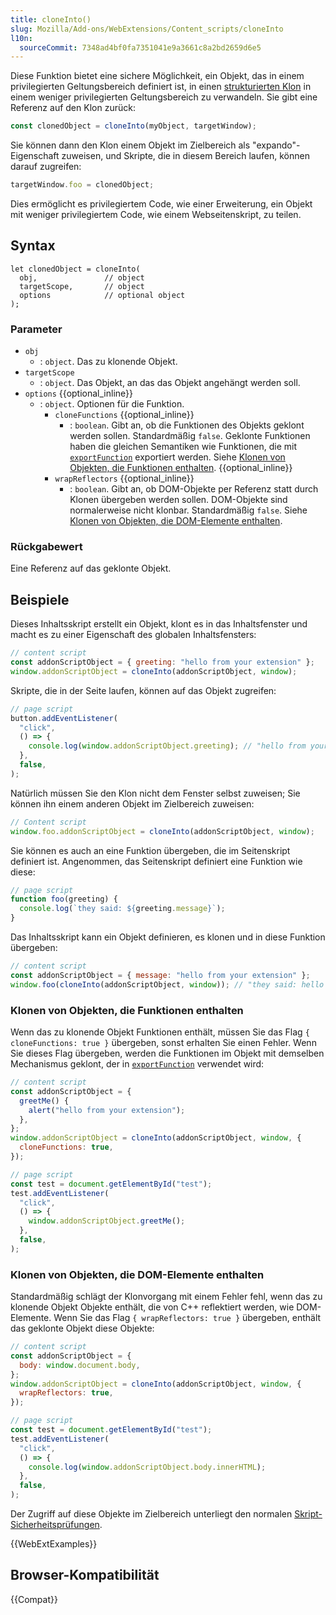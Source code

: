 ```yaml
---
title: cloneInto()
slug: Mozilla/Add-ons/WebExtensions/Content_scripts/cloneInto
l10n:
  sourceCommit: 7348ad4bf0fa7351041e9a3661c8a2bd2659d6e5
---
```


Diese Funktion bietet eine sichere Möglichkeit, ein Objekt, das in einem privilegierten Geltungsbereich definiert ist, in einen [strukturierten Klon](/de/docs/Web/API/Web_Workers_API/Structured_clone_algorithm) in einem weniger privilegierten Geltungsbereich zu verwandeln. Sie gibt eine Referenz auf den Klon zurück:

```js
const clonedObject = cloneInto(myObject, targetWindow);
```

Sie können dann den Klon einem Objekt im Zielbereich als "expando"-Eigenschaft zuweisen, und Skripte, die in diesem Bereich laufen, können darauf zugreifen:

```js
targetWindow.foo = clonedObject;
```

Dies ermöglicht es privilegiertem Code, wie einer Erweiterung, ein Objekt mit weniger privilegiertem Code, wie einem Webseitenskript, zu teilen.

## Syntax

```js-nolint
let clonedObject = cloneInto(
  obj,               // object
  targetScope,       // object
  options            // optional object
);
```

### Parameter

- `obj`
  - : `object`. Das zu klonende Objekt.
- `targetScope`
  - : `object`. Das Objekt, an das das Objekt angehängt werden soll.
- `options` {{optional_inline}}
  - : `object`. Optionen für die Funktion.
    - `cloneFunctions` {{optional_inline}}
      - : `boolean`. Gibt an, ob die Funktionen des Objekts geklont werden sollen. Standardmäßig `false`. Geklonte Funktionen haben die gleichen Semantiken wie Funktionen, die mit [`exportFunction`](/de/docs/Mozilla/Add-ons/WebExtensions/Content_scripts/exportFunction) exportiert werden. Siehe [Klonen von Objekten, die Funktionen enthalten](#klonen_von_objekten,_die_funktionen_enthalten). {{optional_inline}}
    - `wrapReflectors` {{optional_inline}}
      - : `boolean`. Gibt an, ob DOM-Objekte per Referenz statt durch Klonen übergeben werden sollen. DOM-Objekte sind normalerweise nicht klonbar. Standardmäßig `false`. Siehe [Klonen von Objekten, die DOM-Elemente enthalten](#klonen_von_objekten,_die_dom-elemente_enthalten).

### Rückgabewert

Eine Referenz auf das geklonte Objekt.

## Beispiele

Dieses Inhaltsskript erstellt ein Objekt, klont es in das Inhaltsfenster und macht es zu einer Eigenschaft des globalen Inhaltsfensters:

```js
// content script
const addonScriptObject = { greeting: "hello from your extension" };
window.addonScriptObject = cloneInto(addonScriptObject, window);
```

Skripte, die in der Seite laufen, können auf das Objekt zugreifen:

```js
// page script
button.addEventListener(
  "click",
  () => {
    console.log(window.addonScriptObject.greeting); // "hello from your extension"
  },
  false,
);
```

Natürlich müssen Sie den Klon nicht dem Fenster selbst zuweisen; Sie können ihn einem anderen Objekt im Zielbereich zuweisen:

```js
// Content script
window.foo.addonScriptObject = cloneInto(addonScriptObject, window);
```

Sie können es auch an eine Funktion übergeben, die im Seitenskript definiert ist. Angenommen, das Seitenskript definiert eine Funktion wie diese:

```js
// page script
function foo(greeting) {
  console.log(`they said: ${greeting.message}`);
}
```

Das Inhaltsskript kann ein Objekt definieren, es klonen und in diese Funktion übergeben:

```js
// content script
const addonScriptObject = { message: "hello from your extension" };
window.foo(cloneInto(addonScriptObject, window)); // "they said: hello from your extension"
```

### Klonen von Objekten, die Funktionen enthalten

Wenn das zu klonende Objekt Funktionen enthält, müssen Sie das Flag `{ cloneFunctions: true }` übergeben, sonst erhalten Sie einen Fehler. Wenn Sie dieses Flag übergeben, werden die Funktionen im Objekt mit demselben Mechanismus geklont, der in [`exportFunction`](/de/docs/Mozilla/Add-ons/WebExtensions/Content_scripts/exportFunction) verwendet wird:

```js
// content script
const addonScriptObject = {
  greetMe() {
    alert("hello from your extension");
  },
};
window.addonScriptObject = cloneInto(addonScriptObject, window, {
  cloneFunctions: true,
});
```

```js
// page script
const test = document.getElementById("test");
test.addEventListener(
  "click",
  () => {
    window.addonScriptObject.greetMe();
  },
  false,
);
```

### Klonen von Objekten, die DOM-Elemente enthalten

Standardmäßig schlägt der Klonvorgang mit einem Fehler fehl, wenn das zu klonende Objekt Objekte enthält, die von C++ reflektiert werden, wie DOM-Elemente. Wenn Sie das Flag `{ wrapReflectors: true }` übergeben, enthält das geklonte Objekt diese Objekte:

```js
// content script
const addonScriptObject = {
  body: window.document.body,
};
window.addonScriptObject = cloneInto(addonScriptObject, window, {
  wrapReflectors: true,
});
```

```js
// page script
const test = document.getElementById("test");
test.addEventListener(
  "click",
  () => {
    console.log(window.addonScriptObject.body.innerHTML);
  },
  false,
);
```

Der Zugriff auf diese Objekte im Zielbereich unterliegt den normalen [Skript-Sicherheitsprüfungen](https://firefox-source-docs.mozilla.org/dom/scriptSecurity/index.html).

{{WebExtExamples}}

## Browser-Kompatibilität

{{Compat}}
